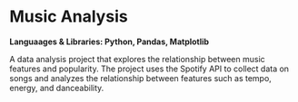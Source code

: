 # Music Analysis

**Languaages & Libraries: Python, Pandas, Matplotlib** 

A data analysis project that explores the relationship between music features and popularity. The project uses the Spotify API to collect data on songs and analyzes the relationship between features such as tempo, energy, and danceability.
